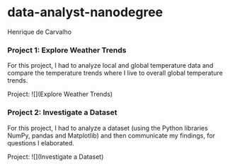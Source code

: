 # data-analyst-nanodegree

Henrique de Carvalho

### Project 1: Explore Weather Trends

For this project, I had to analyze local and global temperature data and compare the temperature trends where I live to overall global temperature trends.

Project: ![](Explore Weather Trends)

### Project 2: Investigate a Dataset

For this project, I had to analyze a dataset (using the Python libraries NumPy, pandas and Matplotlib) and then communicate my findings, for questions I elaborated.

Project: ![](Investigate a Dataset)
